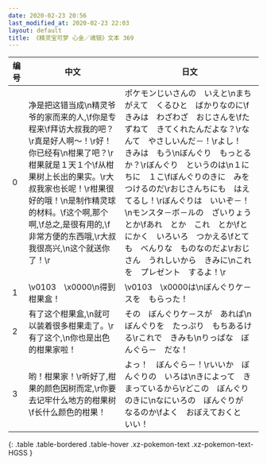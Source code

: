 ```yaml
---
date: 2020-02-23 20:56
last_modified_at: 2020-02-23 22:03
layout: default
title: 《精灵宝可梦 心金／魂银》文本 369
---
```

| 编号 | 中文 | 日文 |
| ---- | ---- | ---- |
| 0 | 净是把这错当成\n精灵爷爷的家而来的人,\f你是专程来\f拜访大叔我的吧？\r真是好人啊～！\r好！你已经有\n柑果了吧？\r柑果就是１天１个\f从柑果树上长出的果实。\r大叔我家也长呢！\r柑果很好的哦！\n是制作精灵球的材料。\f这个啊,那个啊,\f总之,是很有用的,\f非常方便的东西哦,\r大叔我很高兴,\n这个就送你了！\r | ポケモンじいさんの　いえと\nまちがえて　くるひと　ばかりなのに\fきみは　わざわざ　おじさんを\fたずねて　きてくれたんだよな？\rなんて　やさしいんだ－！\rよし！　きみは　もう\nぼんぐり　もっとるか？\rぼんぐり　というのは\n１にちに　１こ\fぼんぐりのきに　みを　つけるのだ\rおじさんちにも　はえてるし！\rぼんぐりは　いいぞ－！\nモンスタ－ボ－ルの　ざいりょうとか\fあれ　とか　これ　とか\fとにかく　いろいろ　つかえる\fとても　べんりな　ものなのだよ\rおじさん　うれしいから　きみに\nこれを　プレゼント　するよ！\r |
| 1 | \v0103　\x0000\n得到柑果盒！ | \v0103　\x0000は\nぼんぐりケ－スを　もらった！ |
| 2 | 有了这个柑果盒,\n就可以装着很多柑果走了。\r有了这个,\n你也是出色的柑果家啦！ | その　ぼんぐりケ－スが　あれば\nぼんぐりを　たっぷり　もちあるける\rこれで　きみも\nりっぱな　ぼんぐら－　だな！ |
| 3 | 哟！柑果家！\r听好了,柑果的颜色因树而定,\r你要去记牢什么地方的柑果树\f长什么颜色的柑果！ | よっ！　ぼんぐら－！\rいいか　ぼんぐりの　いろは\nきによって　きまっているから\rどこの　ぼんぐりのきに\nなにいろの　ぼんぐりが　なるのか\fよく　おぼえておくと　いい！ |
{: .table .table-bordered .table-hover .xz-pokemon-text .xz-pokemon-text-HGSS }